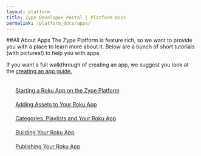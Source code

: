```yaml
---
layout: platform
title: Zype Developer Portal | Platform Docs
permalink: /platform_docs/apps/
---
```

##All About Apps
The Zype Platform is feature rich, so we want to provide you with a place to learn more about it.
Below are a bunch of short tutorials (with pictures!) to help you with apps.

If you want a full walkthrough of creating an app, we suggest you look at the [creating an app guide.](http://dev.zype.com/platform_docs/creating_an_app/)

<div style="float: left;">
  <div style="margin: 20px;"><span class="fa fa-file-text" style="margin-right: 4px;"></span>
    <a href="http://dev.zype.com/posts/2014/11/25/create-roku-app-on-zype/">
    Starting a Roku App on the Zype Platform</a>
  </div>
  <div style="margin: 20px;"><span class="fa fa-file-text" style="margin-right: 4px;"></span>
    <a href="http://dev.zype.com/posts/2014/12/03/zype-roku-assets/">
    Adding Assets to Your Roku App</a>
  </div>
  <div style="margin: 20px;"><span class="fa fa-file-text" style="margin-right: 4px;"></span>
    <a href="http://dev.zype.com/posts/2014/12/03/categories-playlists-zobjects-roku/">
    Categories, Playlists and Your Roku App</a>
  </div>
  <div style="margin: 20px;"><span class="fa fa-file-text" style="margin-right: 4px;"></span>
    <a href="http://dev.zype.com/posts/2014/11/28/develop-roku-app-with-zype-sdk/">
    Building Your Roku App</a>
  </div>
  <div style="margin: 20px;"><span class="fa fa-file-text" style="margin-right: 4px;"></span>
    <a href="http://dev.zype.com/posts/2014/11/28/publish-roku-app/">
    Publishing Your Roku App</a>
  </div>
</div>

